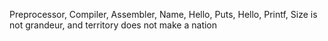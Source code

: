 Preprocessor, Compiler, Assembler, Name, Hello, Puts, Hello, Printf, Size is not grandeur, and territory does not make a nation
